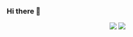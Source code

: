 ### Hi there 👋

<!--
**JeonB/JeonB** is a ✨ _special_ ✨ repository because its `README.md` (this file) appears on your GitHub profile.


- 🔭 I’m currently working on ...
- 🌱 I’m currently learning ...
- 👯 I’m looking to collaborate on ...
- 🤔 I’m looking for help with ...
- 💬 Ask me about ...
- 📫 How to reach me: ...
- 😄 Pronouns: ...
- ⚡ Fun fact: ...
-->

<div align="center">
  <img  src="https://github-readme-stats.vercel.app/api?username=JeonB&show_icons=true&theme=buefy"/>
  <img  src="https://github-readme-stats.vercel.app/api/top-langs/?username=JeonB&layout=compact&theme=tokyonight" />
</div>


